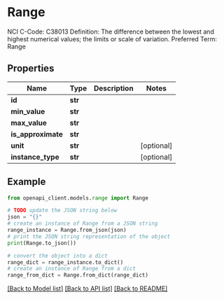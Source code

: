# Range

NCI C-Code: C38013 Definition: The difference between the lowest and highest numerical values; the limits or scale of variation. Preferred Term: Range

## Properties

Name | Type | Description | Notes
------------ | ------------- | ------------- | -------------
**id** | **str** |  | 
**min_value** | **str** |  | 
**max_value** | **str** |  | 
**is_approximate** | **str** |  | 
**unit** | **str** |  | [optional] 
**instance_type** | **str** |  | [optional] 

## Example

```python
from openapi_client.models.range import Range

# TODO update the JSON string below
json = "{}"
# create an instance of Range from a JSON string
range_instance = Range.from_json(json)
# print the JSON string representation of the object
print(Range.to_json())

# convert the object into a dict
range_dict = range_instance.to_dict()
# create an instance of Range from a dict
range_from_dict = Range.from_dict(range_dict)
```
[[Back to Model list]](../README.md#documentation-for-models) [[Back to API list]](../README.md#documentation-for-api-endpoints) [[Back to README]](../README.md)


